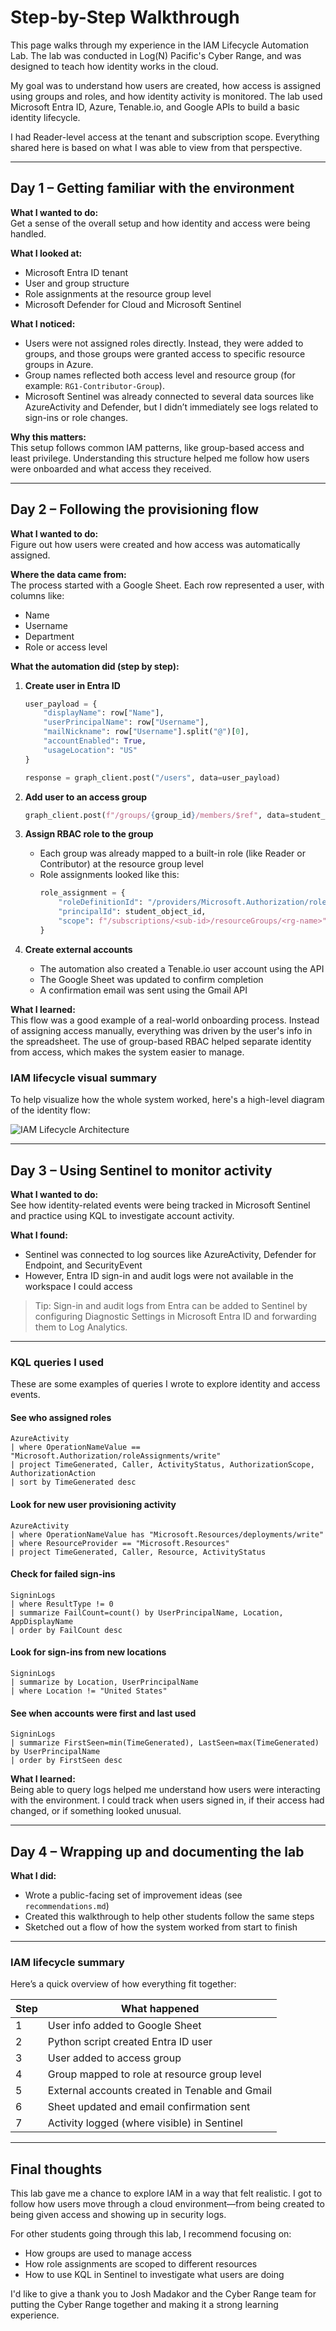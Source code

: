 # Step-by-Step Walkthrough

This page walks through my experience in the IAM Lifecycle Automation Lab. The lab was conducted in Log(N) Pacific's Cyber Range, and was designed to teach how identity works in the cloud.

My goal was to understand how users are created, how access is assigned using groups and roles, and how identity activity is monitored. The lab used Microsoft Entra ID, Azure, Tenable.io, and Google APIs to build a basic identity lifecycle.

I had Reader-level access at the tenant and subscription scope. Everything shared here is based on what I was able to view from that perspective.

---

## Day 1 – Getting familiar with the environment

**What I wanted to do:**  
Get a sense of the overall setup and how identity and access were being handled.

**What I looked at:**
- Microsoft Entra ID tenant
- User and group structure
- Role assignments at the resource group level
- Microsoft Defender for Cloud and Microsoft Sentinel

**What I noticed:**
- Users were not assigned roles directly. Instead, they were added to groups, and those groups were granted access to specific resource groups in Azure.
- Group names reflected both access level and resource group (for example: `RG1-Contributor-Group`).
- Microsoft Sentinel was already connected to several data sources like AzureActivity and Defender, but I didn’t immediately see logs related to sign-ins or role changes.

**Why this matters:**  
This setup follows common IAM patterns, like group-based access and least privilege. Understanding this structure helped me follow how users were onboarded and what access they received.

---

## Day 2 – Following the provisioning flow

**What I wanted to do:**  
Figure out how users were created and how access was automatically assigned.

**Where the data came from:**  
The process started with a Google Sheet. Each row represented a user, with columns like:
- Name
- Username
- Department
- Role or access level

**What the automation did (step by step):**

1. **Create user in Entra ID**
    ```python
    user_payload = {
        "displayName": row["Name"],
        "userPrincipalName": row["Username"],
        "mailNickname": row["Username"].split("@")[0],
        "accountEnabled": True,
        "usageLocation": "US"
    }

    response = graph_client.post("/users", data=user_payload)
    ```

2. **Add user to an access group**
    ```python
    graph_client.post(f"/groups/{group_id}/members/$ref", data=student_id_payload)
    ```

3. **Assign RBAC role to the group**
    - Each group was already mapped to a built-in role (like Reader or Contributor) at the resource group level
    - Role assignments looked like this:
        ```python
        role_assignment = {
            "roleDefinitionId": "/providers/Microsoft.Authorization/roleDefinitions/<GUID>",
            "principalId": student_object_id,
            "scope": f"/subscriptions/<sub-id>/resourceGroups/<rg-name>"
        }
        ```

4. **Create external accounts**
    - The automation also created a Tenable.io user account using the API
    - The Google Sheet was updated to confirm completion
    - A confirmation email was sent using the Gmail API

**What I learned:**  
This flow was a good example of a real-world onboarding process. Instead of assigning access manually, everything was driven by the user's info in the spreadsheet. The use of group-based RBAC helped separate identity from access, which makes the system easier to manage.

### IAM lifecycle visual summary

To help visualize how the whole system worked, here's a high-level diagram of the identity flow:

![IAM Lifecycle Architecture](https://github.com/user-attachments/assets/056c015b-36b8-4b06-b351-978455a755a1)

---

## Day 3 – Using Sentinel to monitor activity

**What I wanted to do:**  
See how identity-related events were being tracked in Microsoft Sentinel and practice using KQL to investigate account activity.

**What I found:**
- Sentinel was connected to log sources like AzureActivity, Defender for Endpoint, and SecurityEvent
- However, Entra ID sign-in and audit logs were not available in the workspace I could access

> Tip: Sign-in and audit logs from Entra can be added to Sentinel by configuring Diagnostic Settings in Microsoft Entra ID and forwarding them to Log Analytics.

---

### KQL queries I used

These are some examples of queries I wrote to explore identity and access events.

#### See who assigned roles

    AzureActivity
    | where OperationNameValue == "Microsoft.Authorization/roleAssignments/write"
    | project TimeGenerated, Caller, ActivityStatus, AuthorizationScope, AuthorizationAction
    | sort by TimeGenerated desc

#### Look for new user provisioning activity

    AzureActivity
    | where OperationNameValue has "Microsoft.Resources/deployments/write"
    | where ResourceProvider == "Microsoft.Resources"
    | project TimeGenerated, Caller, Resource, ActivityStatus

#### Check for failed sign-ins

    SigninLogs
    | where ResultType != 0
    | summarize FailCount=count() by UserPrincipalName, Location, AppDisplayName
    | order by FailCount desc

#### Look for sign-ins from new locations

    SigninLogs
    | summarize by Location, UserPrincipalName
    | where Location != "United States"

#### See when accounts were first and last used

    SigninLogs
    | summarize FirstSeen=min(TimeGenerated), LastSeen=max(TimeGenerated) by UserPrincipalName
    | order by FirstSeen desc

**What I learned:**  
Being able to query logs helped me understand how users were interacting with the environment. I could track when users signed in, if their access had changed, or if something looked unusual.

---

## Day 4 – Wrapping up and documenting the lab

**What I did:**
- Wrote a public-facing set of improvement ideas (see `recommendations.md`)
- Created this walkthrough to help other students follow the same steps
- Sketched out a flow of how the system worked from start to finish

---

### IAM lifecycle summary

Here’s a quick overview of how everything fit together:

| Step | What happened |
|------|---------------|
| 1 | User info added to Google Sheet |
| 2 | Python script created Entra ID user |
| 3 | User added to access group |
| 4 | Group mapped to role at resource group level |
| 5 | External accounts created in Tenable and Gmail |
| 6 | Sheet updated and email confirmation sent |
| 7 | Activity logged (where visible) in Sentinel |

---

## Final thoughts

This lab gave me a chance to explore IAM in a way that felt realistic. I got to follow how users move through a cloud environment—from being created to being given access and showing up in security logs.

For other students going through this lab, I recommend focusing on:
- How groups are used to manage access
- How role assignments are scoped to different resources
- How to use KQL in Sentinel to investigate what users are doing

I'd like to give a thank you to Josh Madakor and the Cyber Range team for putting the Cyber Range together and making it a strong learning experience.
